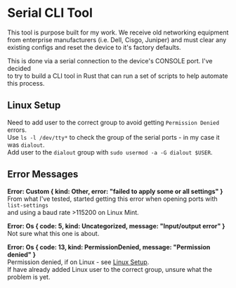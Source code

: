 # Serial CLI Tool

This tool is purpose built for my work. We receive old networking equipment  
from enterprise manufacturers (i.e. Dell, Cisgo, Juniper) and must clear any  
existing configs and reset the device to it's factory defaults.

This is done via a serial connection to the device's CONSOLE port. I've decided  
to try to build a CLI tool in Rust that can run a set of scripts to help automate  
this process.

## Linux Setup

Need to add user to the correct group to avoid getting `Permission Denied` errors.  
Use `ls -l /dev/tty*` to check the group of the serial ports - in my case it was `dialout`.  
Add user to the `dialout` group with `sudo usermod -a -G dialout $USER`.

## Error Messages

**Error: Custom { kind: Other, error: "failed to apply some or all settings" }**  
 From what I've tested, started getting this error when opening ports with `list-settings`  
 and using a baud rate >115200 on Linux Mint.

**Error: Os { code: 5, kind: Uncategorized, message: "Input/output error" }**  
 Not sure what this one is about.

**Error: Os { code: 13, kind: PermissionDenied, message: "Permission denied" }**  
 Permission denied, if on Linux - see [Linux Setup](#linux-setup).  
 If have already added Linux user to the correct group, unsure what the problem is yet.
